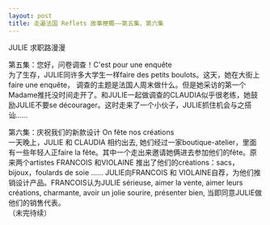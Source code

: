 ```yaml
---
layout: post
title: 走遍法国 Reflets 故事梗概——第五集、第六集
---
```


<p>JULIE 求职路漫漫</p>
<p>第五集：您好，问卷调查！C&#39;est pour une enquête<br />为了生存，JULIE同许多大学生一样faire des petits boulots。这天，她在大街上faire une enquête， 调查的主题是法国人周末做什么。但是她采访的第一个Madame推托没时间走开了。和JULIE一起做调查的CLAUDIA似乎很老练，她鼓励JULIE不要se décourager。这时走来了一个小伙子，JULIE抓住机会与之搭讪……</p>
<p>第六集：庆祝我们的新款设计 On fête nos créations<br />一天晚上，JULIE 和 CLAUDIA 相约出去, 她们经过一家boutique-atelier，里面有一些年轻人正faire la fête。其中一个走出来邀请她俩进去参加他们的fête。原来两个artistes FRANCOIS 和VIOLAINE 推出了他们的créations：sacs，bijoux，foulards de soie …… JULIE向FRANCOIS 和 VIOLAINE自荐，为他们推销设计产品。FRANCOIS认为JULIE sérieuse, aimer la vente, aimer leurs créations, charmante, avoir un jolie sourire, présenter bien, 当即同意JULIE做他们的销售代表。<br />（未完待续） </p>
